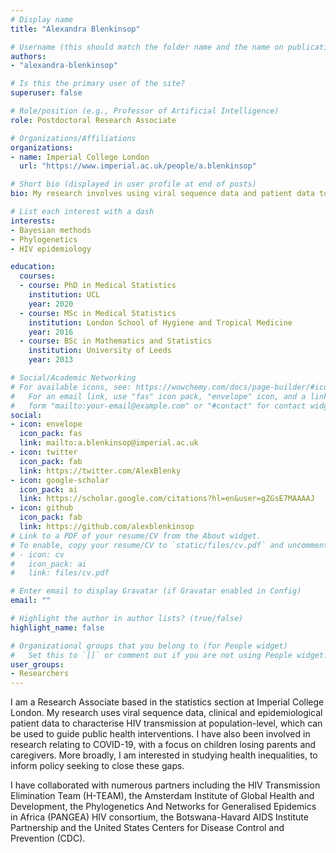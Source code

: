 ```yaml
---
# Display name
title: "Alexandra Blenkinsop"

# Username (this should match the folder name and the name on publications)
authors:
- "alexandra-blenkinsop"

# Is this the primary user of the site?
superuser: false

# Role/position (e.g., Professor of Artificial Intelligence)
role: Postdoctoral Research Associate 

# Organizations/Affiliations
organizations:
- name: Imperial College London
  url: "https://www.imperial.ac.uk/people/a.blenkinsop"

# Short bio (displayed in user profile at end of posts)
bio: My research involves using viral sequence data and patient data to characterise HIV transmission and guide public health interventions.

# List each interest with a dash
interests:
- Bayesian methods
- Phylogenetics
- HIV epidemiology

education:
  courses:
  - course: PhD in Medical Statistics
    institution: UCL
    year: 2020
  - course: MSc in Medical Statistics
    institution: London School of Hygiene and Tropical Medicine
    year: 2016
  - course: BSc in Mathematics and Statistics
    institution: University of Leeds
    year: 2013

# Social/Academic Networking
# For available icons, see: https://wowchemy.com/docs/page-builder/#icons
#   For an email link, use "fas" icon pack, "envelope" icon, and a link in the
#   form "mailto:your-email@example.com" or "#contact" for contact widget.
social:
- icon: envelope
  icon_pack: fas
  link: mailto:a.blenkinsop@imperial.ac.uk
- icon: twitter
  icon_pack: fab
  link: https://twitter.com/AlexBlenky
- icon: google-scholar
  icon_pack: ai
  link: https://scholar.google.com/citations?hl=en&user=gZGsE7MAAAAJ
- icon: github
  icon_pack: fab
  link: https://github.com/alexblenkinsop
# Link to a PDF of your resume/CV from the About widget.
# To enable, copy your resume/CV to `static/files/cv.pdf` and uncomment the lines below.
# - icon: cv
#   icon_pack: ai
#   link: files/cv.pdf

# Enter email to display Gravatar (if Gravatar enabled in Config)
email: ""

# Highlight the author in author lists? (true/false)
highlight_name: false

# Organizational groups that you belong to (for People widget)
#   Set this to `[]` or comment out if you are not using People widget.
user_groups:
- Researchers
---
```


I am a Research Associate based in the statistics section at Imperial College London. My research uses viral sequence data, clinical and epidemiological patient data to characterise HIV transmission at population-level, which can be used to guide public health interventions. I have also been involved in research relating to COVID-19, with a focus on children losing parents and caregivers. More broadly, I am interested in studying health inequalities, to inform policy seeking to close these gaps.

I have collaborated with numerous partners including the HIV Transmission Elimination Team (H-TEAM), the Amsterdam Institute of Global Health and Development, the Phylogenetics And Networks for Generalised Epidemics in Africa (PANGEA) HIV consortium, the Botswana-Havard AIDS Institute Partnership and the United States Centers for Disease Control and Prevention (CDC).